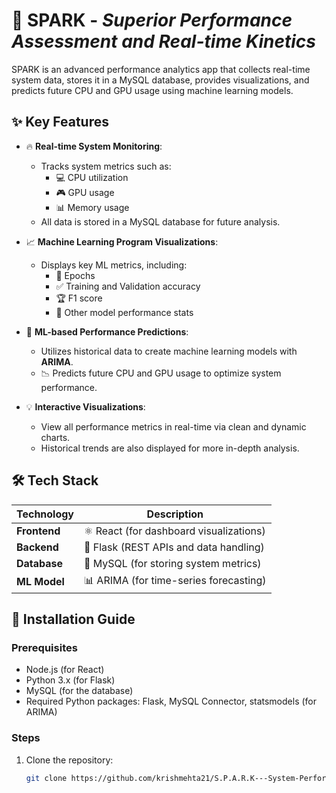# 🚀 **SPARK** - *Superior Performance Assessment and Real-time Kinetics*


SPARK is an advanced performance analytics app that collects real-time system data, stores it in a MySQL database, provides visualizations, and predicts future CPU and GPU usage using machine learning models.

## ✨ **Key Features**

- 🔥 **Real-time System Monitoring**:
  - Tracks system metrics such as:
    - 💻 CPU utilization
    - 🎮 GPU usage
    - 📊 Memory usage
  - All data is stored in a MySQL database for future analysis.

- 📈 **Machine Learning Program Visualizations**:
  - Displays key ML metrics, including:
    - 🔄 Epochs
    - ✅ Training and Validation accuracy
    - 🏆 F1 score
    - 🚀 Other model performance stats

- 🧠 **ML-based Performance Predictions**:
  - Utilizes historical data to create machine learning models with **ARIMA**.
  - 📉 Predicts future CPU and GPU usage to optimize system performance.

- 💡 **Interactive Visualizations**:
  - View all performance metrics in real-time via clean and dynamic charts.
  - Historical trends are also displayed for more in-depth analysis.

## 🛠️ **Tech Stack**

| Technology   | Description                            |
| ------------ | -------------------------------------- |
| **Frontend** | ⚛️ React (for dashboard visualizations) |
| **Backend**  | 🐍 Flask (REST APIs and data handling) |
| **Database** | 🐬 MySQL (for storing system metrics)  |
| **ML Model** | 📊 ARIMA (for time-series forecasting) |

## 🚀 **Installation Guide**

### Prerequisites

- Node.js (for React)
- Python 3.x (for Flask)
- MySQL (for the database)
- Required Python packages: Flask, MySQL Connector, statsmodels (for ARIMA)

### Steps

1. Clone the repository:
   ```bash
   git clone https://github.com/krishmehta21/S.P.A.R.K---System-Performance-Analytics-App.git
